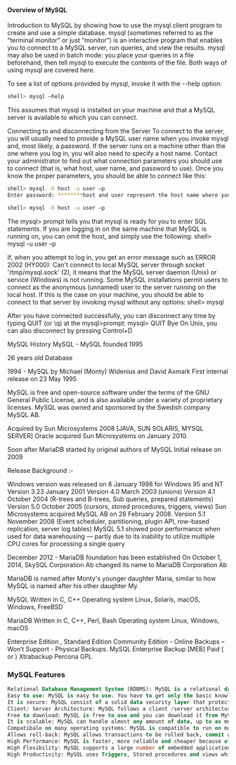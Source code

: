 #### Overview of MySQL


Introduction to MySQL by showing how to use the mysql client program to create and use a simple database. mysql (sometimes referred to as the “terminal monitor” or just “monitor”) is an interactive program that enables you to connect to a MySQL server, run queries, and view the results. mysql may also be used in batch mode: you place your queries in a file beforehand, then tell mysql to execute the contents of the file. Both ways of using mysql are covered here.

To see a list of options provided by mysql, invoke it with the --help option:
```bash
shell> mysql –help
```

This assumes that mysql is installed on your machine and that a MySQL server is available to which you can connect. 

Connecting to and disconnecting from the Server To connect to the server, you will usually need to provide a MySQL user name when you invoke mysql and, most likely, a password. If the server runs on a machine other than the one where you log in, you will also need to specify a host name. Contact your administrator to find out what connection parameters you should use to connect (that is, what host, user name, and password to use). Once you know the proper parameters, you should be able to connect like this:
```bash
shell> mysql -h host -u user –p
Enter password: ********host and user represent the host name where your MySQL server is running and the user name of your MySQL account. Substitute appropriate values for your setup. The ******** represents your password; enter it when mysql displays the Enter password: prompt. If that works, you should see some introductory information followed by a mysql> prompt:
```
```bash
shell> mysql -h host -u user –p
```
  

The mysql> prompt tells you that mysql is ready for you to enter SQL statements.
If you are logging in on the same machine that MySQL is running on, you can omit the host, and simply use the following:
shell> mysql -u user –p

If, when you attempt to log in, you get an error message such as ERROR 2002 (HY000): Can't connect to local MySQL server through socket '/tmp/mysql.sock' (2), it means that the MySQL server daemon (Unix) or service (Windows) is not running. 
Some MySQL installations permit users to connect as the anonymous (unnamed) user to the server running on the local host. If this is the case on your machine, you should be able to connect to that server by invoking mysql without any options: shell> mysql


After you have connected successfully, you can disconnect any time by typing QUIT (or \q) at the mysql>prompt:
mysql> QUIT
Bye
On Unix, you can also disconnect by pressing Control+D

MySQL History
MySQL   -     MySQL founded 1995

26 years old Database 

1994 - MySQL by Michael (Monty) Widenius and David Axmark
First internal release on 23 May 1995

MySQL is free and open-source software under the terms of the GNU General Public License, and is also available under a variety of proprietary licenses. MySQL was owned and sponsored by the Swedish company MySQL AB.

Acquired by Sun Microsystems 2008 [JAVA, SUN SOLARIS, MYSQL SERVER]
Oracle acquired Sun Microsystems on January 2010. 

Soon after MariaDB started by original authors of MySQL Initial release on 2009

Release Background :-

 Windows version was released on 8 January 1998 for Windows 95 and NT
 Version 3.23 January 2001
 Version 4.0 March 2003 (unions)
 Version 4.1 October 2004 (R-trees and B-trees, Sub queries, prepared statements)
 Version 5.0 October 2005 (cursors, stored procedures, triggers, views)
 Sun Microsystems acquired MySQL AB on 26 February 2008.
 Version 5.1 November 2008 (Event scheduler, partitioning, plugin API, row-based replication, server log tables)
 MySQL 5.1 showed poor performance when used for data warehousing — partly due to its inability to utilize multiple CPU cores for processing a single query

 December 2012 - MariaDB foundation has been established
 On October 1, 2014, SkySQL Corporation Ab changed its name to MariaDB Corporation Ab

MariaDB is named after Monty's younger daughter Maria, similar to how MySQL is named after his other daughter My.




MySQL
Written in	C, C++
Operating system	Linux, Solaris, macOS, Windows, FreeBSD

MariaDB
Written in	C, C++, Perl, Bash
Operating system	Linux, Windows, macOS

Enterprise Edition , Standard Edition
Community Edition - Online Backups – Won’t Support - Physical Backups.
MySQL Enterprise Backup [MEB] Paid ( or ) Xtrabackup Percona GPL

### MySQL Features
```sql
Relational Database Management System (RDBMS): MySQL is a relational database management system.
Easy to use: MySQL is easy to use. You have to get only the basic knowledge of SQL. You can build and interact with MySQL with only a few simple SQL statements.
It is secure: MySQL consist of a solid data security layer that protects sensitive data from intruders. Passwords are encrypted in MySQL.
Client/ Server Architecture: MySQL follows a client /server architecture. There is a database server (MySQL) and arbitrarily many clients (application programs), which communicate with the server; that is, they query data, save changes, etc.
Free to download: MySQL is free to use and you can download it from MySQL official website.
It is scalable: MySQL can handle almost any amount of data, up to as much as 50 million rows or more. The default file size limit is about 4 GB. However, you can increase this number to a theoretical limit of 8 TB of data.
Compatibale on many operating systems: MySQL is compatible to run on many operating systems, like Novell NetWare, Windows* Linux*, many varieties of UNIX* (such as Sun* Solaris*, AIX, and DEC* UNIX), OS/2, FreeBSD*, and others. MySQL also provides a facility that the clients can run on the same computer as the server or on another computer (communication via a local network or the Internet).
Allows roll-back: MySQL allows transactions to be rolled back, commit and crash recovery.
High Performance: MySQL is faster, more reliable and cheaper because of its unique storage engine architecture.
High Flexibility: MySQL supports a large number of embedded applications which makes MySQL very flexible.
High Productivity: MySQL uses Triggers, Stored procedures and views which allows the developer to give a higher productivity.
```
